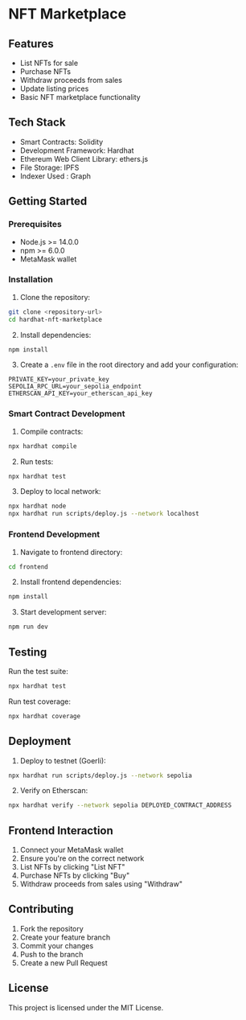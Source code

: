 # NFT Marketplace

## Features

-   List NFTs for sale
-   Purchase NFTs
-   Withdraw proceeds from sales
-   Update listing prices
-   Basic NFT marketplace functionality

## Tech Stack

-   Smart Contracts: Solidity
-   Development Framework: Hardhat
-   Ethereum Web Client Library: ethers.js
-   File Storage: IPFS
-   Indexer Used : Graph

## Getting Started

### Prerequisites

-   Node.js >= 14.0.0
-   npm >= 6.0.0
-   MetaMask wallet

### Installation

1. Clone the repository:

```bash
git clone <repository-url>
cd hardhat-nft-marketplace
```

2. Install dependencies:

```bash
npm install
```

3. Create a `.env` file in the root directory and add your configuration:

```
PRIVATE_KEY=your_private_key
SEPOLIA_RPC_URL=your_sepolia_endpoint
ETHERSCAN_API_KEY=your_etherscan_api_key
```

### Smart Contract Development

1. Compile contracts:

```bash
npx hardhat compile
```

2. Run tests:

```bash
npx hardhat test
```

3. Deploy to local network:

```bash
npx hardhat node
npx hardhat run scripts/deploy.js --network localhost
```

### Frontend Development

1. Navigate to frontend directory:

```bash
cd frontend
```

2. Install frontend dependencies:

```bash
npm install
```

3. Start development server:

```bash
npm run dev
```

## Testing

Run the test suite:

```bash
npx hardhat test
```

Run test coverage:

```bash
npx hardhat coverage
```

## Deployment

1. Deploy to testnet (Goerli):

```bash
npx hardhat run scripts/deploy.js --network sepolia
```

2. Verify on Etherscan:

```bash
npx hardhat verify --network sepolia DEPLOYED_CONTRACT_ADDRESS
```

## Frontend Interaction

1. Connect your MetaMask wallet
2. Ensure you're on the correct network
3. List NFTs by clicking "List NFT"
4. Purchase NFTs by clicking "Buy"
5. Withdraw proceeds from sales using "Withdraw"

## Contributing

1. Fork the repository
2. Create your feature branch
3. Commit your changes
4. Push to the branch
5. Create a new Pull Request

## License

This project is licensed under the MIT License.
